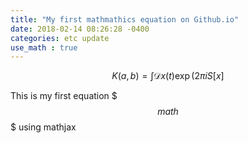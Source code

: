 ```yaml
---
title: "My first mathmathics equation on Github.io"
date: 2018-02-14 08:26:28 -0400
categories: etc update
use_math : true
---
```


$$
K(a,b) = \int \mathcal{D}x(t) \exp(2\pi i S[x]
$$

This is my first equation $$$math$$$ using mathjax
